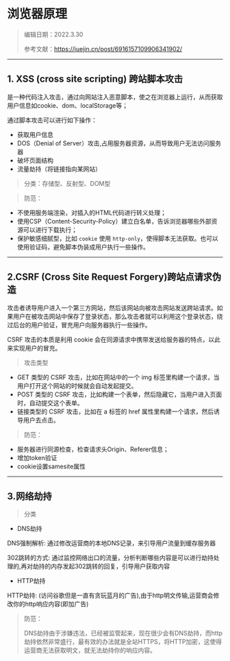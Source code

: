 # 浏览器原理
>编辑日期：2022.3.30
>
>参考文献：https://juejin.cn/post/6916157109906341902/
----------
## 1. XSS (cross site scripting) 跨站脚本攻击

是一种代码注入攻击，通过向网站注入恶意脚本，使之在浏览器上运行，从而获取用户信息如cookie、dom、localStorage等；

通过脚本攻击可以进行如下操作：
- 获取用户信息
- DOS（Denial of Server）攻击,占用服务器资源，从而导致用户无法访问服务器
- 破坏页面结构
- 流量劫持（将链接指向某网站）

> 分类：存储型、反射型、DOM型

> 防范：
- 不使用服务端渲染，对插入的HTML代码进行转义处理；
- 使用CSP（Content-Security-Policy）建立白名单，告诉浏览器哪些外部资源可以进行下载执行；
- 保护敏感细腻型，比如 `cookie` 使用 `http-only`，使得脚本无法获取。也可以使用验证码，避免脚本伪装成用户执行一些操作。

---------
## 2.CSRF (Cross Site Request Forgery)跨站点请求伪造
攻击者诱导用户进入一个第三方网站，然后该网站向被攻击网站发送跨站请求。如果用户在被攻击网站中保存了登录状态，那么攻击者就可以利用这个登录状态，绕过后台的用户验证，冒充用户向服务器执行一些操作。

CSRF 攻击的本质是利用 cookie 会在同源请求中携带发送给服务器的特点，以此来实现用户的冒充。

> 攻击类型

- GET 类型的 CSRF 攻击，比如在网站中的一个 img 标签里构建一个请求，当用户打开这个网站的时候就会自动发起提交。
- POST 类型的 CSRF 攻击，比如构建一个表单，然后隐藏它，当用户进入页面时，自动提交这个表单。
- 链接类型的 CSRF 攻击，比如在 a 标签的 href 属性里构建一个请求，然后诱导用户去点击。

> 防范：
- 服务器进行同源检查，检查请求头Origin、Referer信息；
- 增加token验证
- cookie设置samesite属性

-----
## 3.网络劫持
>分类
- DNS劫持

DNS强制解析: 通过修改运营商的本地DNS记录，来引导⽤户流量到缓存服务器

302跳转的⽅式: 通过监控⽹络出⼝的流量，分析判断哪些内容是可以进⾏劫持处理的,再对劫持的内存发起302跳转的回复，引导⽤户获取内容
- HTTP劫持

HTTP劫持: (访问⾕歌但是⼀直有贪玩蓝⽉的⼴告),由于http明⽂传输,运营商会修改你的http响应内容(即加⼴告)

>防范：
>
> DNS劫持由于涉嫌违法，已经被监管起来，现在很少会有DNS劫持，⽽http劫持依然⾮常盛⾏，最有效的办法就是全站HTTPS，将HTTP加密，这使得运营商⽆法获取明⽂，就⽆法劫持你的响应内容。